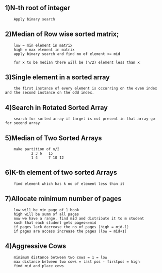 ## 1)N-th root of integer
        Apply binary search

## 2)Median of Row wise sorted matrix;
        low = min element in matrix
        high = max element in matrix
        apply binary search and find no of element <= mid

        for x to be median there will be (n/2) element less than x

## 3)Single element in a sorted array
        the first instance of every element is occurring on the even index and the second instance on the odd index.

## 4)Search in Rotated Sorted Array
        search for sorted array if target is not present in that array go for second array

## 5)Median of Two Sorted Arrays
        make partition of n/2 
                2 3 6   15 
                1 4     7 10 12 

## 6)K-th element of two sorted Arrays
        find element which has k no of element less than it

## 7)Allocate minimum number of pages
        low will be min page of 1 book 
        high will be summ of all pages
        now we have a range, find mid and distribute it to m student 
        such that each student gets pages<=mid
        if pages lack decrease the no of pages (high = mid-1)
        if pages are access increase the pages (low = mid+1)

## 4)Aggressive Cows
        minimum distance between two cows = 1 = low
        max distance between two cows = last pos - firstpos = high
        find mid and place cows